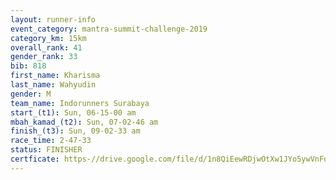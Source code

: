 ```yaml
---
layout: runner-info 
event_category: mantra-summit-challenge-2019 
category_km: 15km 
overall_rank: 41
gender_rank: 33
bib: 818
first_name: Kharisma
last_name: Wahyudin
gender: M
team_name: Indorunners Surabaya
start_(t1): Sun, 06-15-00 am
mbah_kamad_(t2): Sun, 07-02-46 am
finish_(t3): Sun, 09-02-33 am
race_time: 2-47-33
status: FINISHER
certficate: https-//drive.google.com/file/d/1n8QiEewRDjwOtXw1JYo5ywVnFdet-tkA/view?usp=sharing
---
```

